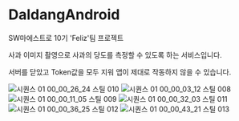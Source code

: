 # DaldangAndroid
 SW마에스트로 10기 'Feliz'팀 프로젝트

사과 이미지 촬영으로 사과의 당도를 측정할 수 있도록 하는 서비스입니다.

서버를 닫았고 Token값을 모두 지워 앱이 제대로 작동하지 않을 수 있습니다.

![시퀀스 01 00_00_26_24 스틸 010](https://user-images.githubusercontent.com/15646373/191761916-0fd5ba3d-85a8-4db0-acf8-e74522fe1402.jpg)
![시퀀스 01 00_00_03_12 스틸 008](https://user-images.githubusercontent.com/15646373/191761896-87502d6d-1e32-467a-96ea-674c92fc6d96.jpg)
![시퀀스 01 00_00_11_05 스틸 009](https://user-images.githubusercontent.com/15646373/191761910-d06675d5-2c38-487a-b562-9859de58bf41.jpg)
![시퀀스 01 00_00_32_03 스틸 011](https://user-images.githubusercontent.com/15646373/191761921-f10dff68-5dbc-452e-a55f-a38c69cb2ec6.jpg)
![시퀀스 01 00_00_36_25 스틸 012](https://user-images.githubusercontent.com/15646373/191761925-79bd4dae-ec1b-4bb4-ba45-c5d706a074c1.jpg)
![시퀀스 01 00_00_43_21 스틸 013](https://user-images.githubusercontent.com/15646373/191761929-3cc656cb-2fb0-4dcd-a9a7-ce84637c80fc.jpg)
